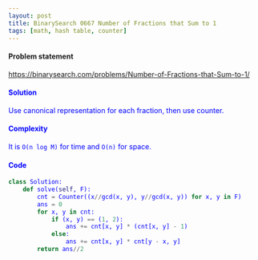 ```yaml
---
layout: post
title: BinarySearch 0667 Number of Fractions that Sum to 1
tags: [math, hash table, counter]
---
```


#### Problem statement

<a href="https://binarysearch.com/problems/Number-of-Fractions-that-Sum-to-1/"> <font color = blue>https://binarysearch.com/problems/Number-of-Fractions-that-Sum-to-1/

#### Solution
Use canonical representation for each fraction, then use counter.

#### Complexity
It is `O(n log M)` for time and `O(n)` for space.

#### Code
```python
class Solution:
    def solve(self, F):
        cnt = Counter((x//gcd(x, y), y//gcd(x, y)) for x, y in F)
        ans = 0
        for x, y in cnt:
            if (x, y) == (1, 2):
                ans += cnt[x, y] * (cnt[x, y] - 1)
            else:
                ans += cnt[x, y] * cnt[y - x, y]
        return ans//2
```
